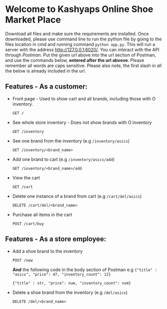 # Welcome to Kashyaps Online Shoe Market Place
 Download all files and make sure the requirements are installed. Once downloaded, please use command line to run the python file by going to the files location in cmd and running command `python app.py`. This will run a server with the address http://127.0.0.1:6020/. You can interact with the API through *Postman*. Put the given url above into the url section of Postman, and use the commands below, **entered after the url abvove**. Please remember all words are caps sensitive. Please also note, the first slash in all the below is already included in the url. 
## Features - As a customer:
  - Front page - Used to show cart and all brands, including those with O inventory. 
    ```````
    GET /
    ```````
  - See whole store inventory - Does not show brands with O inventory
    ```````
    GET /inventory
    ```````
  - See one brand from the inventory (e.g `/inventory/asics`)
    ```````
    GET /inventory/<brand_name>
    ```````
  - Add one brand to cart (e.g `/inventory/asics/add`)
    ```````
    GET /inventory/<brand_name>/add
    ```````
  - View the cart
    ```````
    GET /cart
    ```````
  - Delete one instance of a brand from cart (e.g `/cart/del/asics`)
    ```````
    DELETE /cart/del/<brand_name>
    ```````
  - Purchase all items in the cart
    ```````
    POST /cart/buy
    ```````
## Features - As a store employee:
  - Add a shoe brand to the inventory 
    ```````
    POST /new
    ```````
    **And** the following code in the body section of Postman
    e.g `{"title" : "asics", "price": 47, "inventory_count": 12}`
    ```````
    {"title" : str, "price": num, "inventory_count": num}
    ```````
  - Delete a shoe brand from the inventory (e.g `/del/asics`)
    ```````
    DELETE /del/<brand_name>
    ```````
 
